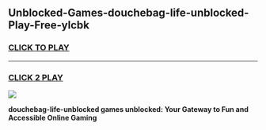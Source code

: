 
## Unblocked-Games-douchebag-life-unblocked-Play-Free-ylcbk
<h3>
<a href="https://premium76.site?title=douchebag-life-unblocked&ref=15A">CLICK TO PLAY</a></h3>
<hr>

<h3>
<a href="https://premium76.site?title=douchebag-life-unblocked&ref=15A">CLICK 2 PLAY</a>
  
</h3>

<a href="https://premium76.site?title=douchebag-life-unblocked&ref=15A"><img src="https://clearcache.store/games.png"></a>


**douchebag-life-unblocked games unblocked: Your Gateway to Fun and Accessible Online Gaming**
